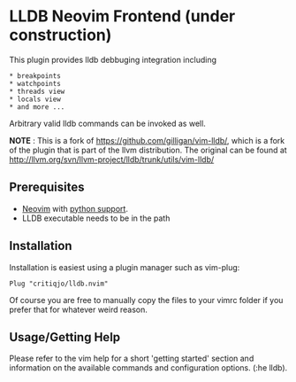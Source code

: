 # LLDB Neovim Frontend (under construction)

This plugin provides lldb debbuging integration including

    * breakpoints
    * watchpoints
    * threads view
    * locals view
    * and more ...

Arbitrary valid lldb commands can be invoked as well.

**NOTE** : This is a fork of https://github.com/gilligan/vim-lldb/, which is a fork of
the plugin that is part of the llvm distribution. The original can be found at
http://llvm.org/svn/llvm-project/lldb/trunk/utils/vim-lldb/

## Prerequisites

* [Neovim](https://github.com/neovim/neovim) with [python support](https://github.com/neovim/python-client).
* LLDB executable needs to be in the path

## Installation

Installation is easiest using a plugin manager such as vim-plug:

    Plug "critiqjo/lldb.nvim"

Of course you are free to manually copy the files to your vimrc folder if you prefer that for
whatever weird reason.


## Usage/Getting Help

Please refer to the vim help for a short 'getting started' section and
information on the available commands and configuration options. (:he lldb).
